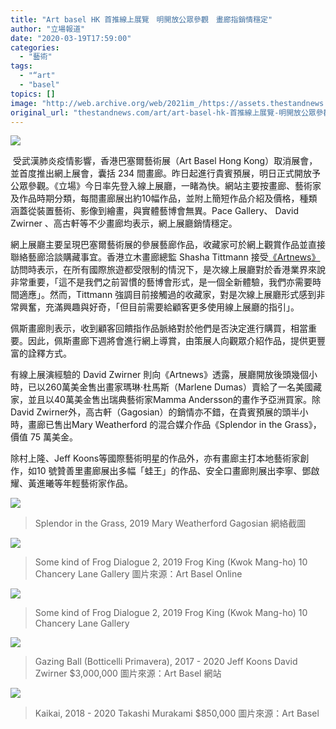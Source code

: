 ```yaml
---
title: "Art basel HK 首推線上展覽　明開放公眾參觀　畫廊指銷情穩定"
author: "立場報道"
date: "2020-03-19T17:59:00"
categories:
  - "藝術"
tags:
  - "“art"
  - "basel"
topics: []
image: "http://web.archive.org/web/2021im_/https://assets.thestandnews.com/media/photos/Untitled-1-15_aG96p.png"
original_url: "thestandnews.com/art/art-basel-hk-首推線上展覽-明開放公眾參觀-畫廊指銷情穩定"
---
```

![](http://web.archive.org/web/2021im_/https://assets.thestandnews.com/media/photos/Untitled-1-15_aG96p.png)

 受武漢肺炎疫情影響，香港巴塞爾藝術展（Art Basel Hong Kong）取消展會，並首度推出網上展會，囊括 234 間畫廊。昨日起進行貴賓預展，明日正式開放予公眾參觀。《立場》今日率先登入線上展廳，一睹為快。網站主要按畫廊、藝術家及作品時期分類，每間畫廊展出約10幅作品，並附上簡短作品介紹及價格，種類涵蓋從裝置藝術、影像到繪畫，與實體藝博會無異。Pace Gallery、 David Zwirner 、高古軒等不少畫廊均表示，網上展廳銷情穩定。 

網上展廳主要呈現巴塞爾藝術展的參展藝廊作品，收藏家可於網上觀賞作品並直接聯絡藝廊洽談購藏事宜。香港立木畫廊總監 Shasha Tittmann 接受[《Artnews》](http://web.archive.org/web/20211229133020/https://www.artnews.com/art-news/market/art-basel-hong-kong-online-viewing-rooms-sales-report-1202681563/)訪問時表示，在所有國際旅遊都受限制的情況下，是次線上展廳對於香港業界來說非常重要，「這不是我們之前習慣的藝博會形式，是一個全新體驗，我們亦需要時間適應」。然而，Tittmann 強調目前接觸過的收藏家，對是次線上展廳形式感到非常興奮，充滿興趣與好奇，「但目前需要給顧客更多使用線上展廳的指引」。

佩斯畫廊則表示，收到顧客回饋指作品脈絡對於他們是否決定進行購買，相當重要。因此，佩斯畫廊下週將會進行網上導賞，由策展人向觀眾介紹作品，提供更豐富的詮釋方式。

有線上展演經驗的 David Zwirner 則向《Artnews》透露，展廳開放後頭幾個小時，已以260萬美金售出畫家瑪琳·杜馬斯（Marlene Dumas）賣給了一名美國藏家，並且以40萬美金售出瑞典藝術家Mamma Andersson的畫作予亞洲買家。除David Zwirner外，高古軒（Gagosian）的銷情亦不錯，在貴賓預展的頭半小時，畫廊已售出Mary Weatherford 的混合媒介作品《Splendor in the Grass》，價值 75 萬美金。 

除村上隆、Jeff Koons等國際藝術明星的作品外，亦有畫廊主打本地藝術家創作，如10 號贊善里畫廊展出多幅「蛙王」的作品、安全口畫廊則展出李寧、鄧啟耀、黃進曦等年輕藝術家作品。

![](http://web.archive.org/web/2021im_/https://assets.thestandnews.com/media/photos/f4qn2ez9m2lednf9w11z_MhoFJ.jpg)
> Splendor in the Grass, 2019 Mary Weatherford Gagosian 網絡截圖

![](http://web.archive.org/web/2021im_/https://assets.thestandnews.com/media/photos/nztwflhkdakxk6hvuszw_6gudK.jpg)
> Some kind of Frog Dialogue 2, 2019 Frog King (Kwok Mang-ho) 10 Chancery Lane Gallery 圖片來源：Art Basel Online

![](http://web.archive.org/web/2021im_/https://assets.thestandnews.com/media/photos/y8qbqwz35bxjxlb5p9aq_Ch3Q5.jpg)
> Some kind of Frog Dialogue 2, 2019 Frog King (Kwok Mang-ho) 10 Chancery Lane Gallery

![](http://web.archive.org/web/2021im_/https://assets.thestandnews.com/media/photos/E89EA2E5B995E688AAE59C96202020-03-1920E4B88BE58D885.00.09_pMABQ.png)
> Gazing Ball (Botticelli Primavera), 2017 - 2020 Jeff Koons David Zwirner $3,000,000 圖片來源：Art Basel 網站

![](http://web.archive.org/web/2021im_/https://assets.thestandnews.com/media/photos/E89EA2E5B995E688AAE59C96202020-03-1920E4B88BE58D885.04.43_Q53h5.png)
> Kaikai, 2018 - 2020 Takashi Murakami $850,000 圖片來源：Art Basel